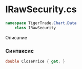 
# IRawSecurity.cs
```csharp
namespace TigerTrade.Chart.Data  
    class IRawSecurity
```

Описание

### Синтаксис
```csharp
double ClosePrice { get; }
```
